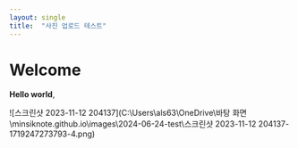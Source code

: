 ```yaml
---
layout: single
title:  "사진 업로드 테스트"
---
```


# Welcome

**Hello world**,

![스크린샷 2023-11-12 204137](C:\Users\als63\OneDrive\바탕 화면\minsiknote.github.io\images\2024-06-24-test\스크린샷 2023-11-12 204137-1719247273793-4.png)

